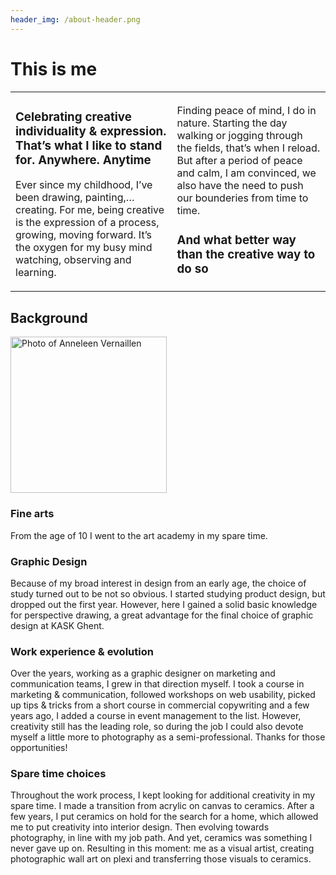 ```yaml
---
header_img: /about-header.png
---
```


# This is me

<table>
   <tr>
<td class="w-[50%]">

### Celebrating creative individuality & expression.<br/>That’s what I like to stand for. Anywhere. Anytime

Ever since my childhood, I’ve been drawing, painting,… creating. For me, being creative is the expression of a process, growing, moving forward. It’s the oxygen for my busy mind watching, observing and learning.

</td>
<td class="w-[50%]">

Finding peace of mind, I do in nature. Starting the day walking or jogging through the fields, that’s when I reload. But after a period of peace and calm, I am convinced, we also have the need to push our bounderies from time to time.

### And what better way than the creative way to do so

</td>
</tr>
</table>

## Background

<img class="floatRight" src="/about-profilepic.jpg" alt="Photo of Anneleen Vernaillen" title="Anneleen Vernaillen" width="250"/>

### Fine arts

From the age of 10 I went to the art academy in my spare time.

### Graphic Design

Because of my broad interest in design from an early age, the choice of study turned out to be not so obvious. I started studying product design, but dropped out the first year. However, here I gained a solid basic knowledge for perspective drawing, a great advantage for the final choice of graphic design at KASK Ghent.

### Work experience & evolution

Over the years, working as a graphic designer on marketing and communication teams, I grew in that direction myself. I took a course in marketing & communication, followed workshops on web usability, picked up tips & tricks from a short course in commercial copywriting and a few years ago, I added a course in event management to the list. However, creativity still has the leading role, so during the job I could also devote myself a little more to photography as a semi-professional. Thanks for those opportunities!

### Spare time choices

Throughout the work process, I kept looking for additional creativity in my spare time. I made a transition from acrylic on canvas to ceramics. After a few years, I put ceramics on hold for the search for a home, which allowed me to put creativity into interior design. Then evolving towards photography, in line with my job path. And yet, ceramics was something I never gave up on. Resulting in this moment: me as a visual artist, creating photographic wall art on plexi and transferring those visuals to ceramics.
